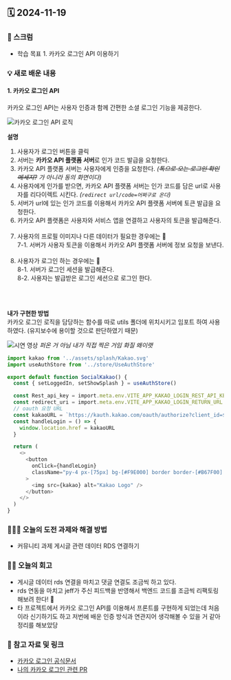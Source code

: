 ## 🗓️ 2024-11-19

### 🐌 스크럼

- 학습 목표 1. 카카오 로그인 API 이용하기

### 💡 새로 배운 내용

#### 1. 카카오 로그인 API

카카오 로그인 API는 사용자 인증과 함께 간편한 소셜 로그인 기능을 제공한다.

![카카오 로그인 API 로직](https://developers.kakao.com/docs/latest/ko/assets/style/images/kakaologin/kakaologin_process.png)

**설명**

1. 사용자가 로그인 버튼을 클릭
2. 서버는 **카카오 API 플랫폼 서버**로 인가 코드 발급을 요청한다.
3. 카카오 API 플랫폼 서버는 사용자에게 인증을 요청한다. _(~~톡으로 오는 로그인 확인 메세지?~~ 가 아니라 동의 화면이다)_
4. 사용자에게 인가를 받으면, 카카오 API 플랫폼 서버는 인가 코드를 담은 url로 사용자를 리다이렉트 시킨다. _(`redirect url/code=어쩌구로 온다`)_
5. 서버가 url에 있는 인가 코드를 이용해서 카카오 API 플랫폼 서버에 토큰 발급을 요청한다.
6. 카카오 API 플랫폼은 사용자와 서비스 앱을 연결하고 사용자의 토큰을 발급해준다.
   <br />
   <br />
7. 사용자의 프로필 이미지나 다른 데이터가 필요한 경우에는 💬 <br />
   7-1. 서버가 사용자 토큰을 이용해서 카카오 API 플랫폼 서버에 정보 요청을 보낸다.
   <br />
   <br />
8. 사용자가 로그인 하는 경우에는 💬 <br />
   8-1. 서버가 로그인 세션을 발급해준다. <br />
   8-2. 사용자는 발급받은 로그인 세션으로 로그인 한다.

<br />
<br />

**내가 구현한 방법** <br />
카카오 로그인 로직을 담당하는 함수를 따로 utils 폴더에 위치시키고 임포트 하여 사용하였다. (유지보수에 용이할 것으로 판단하였기 때문) <br />

![시연 영상](https://github.com/user-attachments/assets/b9701b17-779c-4339-86b0-00eb47ef2c0a)
_퍼온 거 아님 내가 직접 찍은 거임 화질 왜이랫_

```typescript
import kakao from '../assets/splash/Kakao.svg'
import useAuthStore from '../store/UseAuthStore'

export default function SocialKakao() {
  const { setLoggedIn, setShowSplash } = useAuthStore()

  const Rest_api_key = import.meta.env.VITE_APP_KAKAO_LOGIN_REST_API_KEY //REST API KEY
  const redirect_uri = import.meta.env.VITE_APP_KAKAO_LOGIN_RETURN_URL //Redirect URI
  // oauth 요청 URL
  const kakaoURL = `https://kauth.kakao.com/oauth/authorize?client_id=${Rest_api_key}&redirect_uri=${redirect_uri}&response_type=code`
  const handleLogin = () => {
    window.location.href = kakaoURL
  }

  return (
    <>
      <button
        onClick={handleLogin}
        className="py-4 px-[75px] bg-[#F9E000] border border-[#B67F00] rounded-md"
      >
        <img src={kakao} alt="Kakao Logo" />
      </button>
    </>
  )
}
```

### 👩🏻‍💻 오늘의 도전 과제와 해결 방법

- 커뮤니티 과제 게시글 관련 데이터 RDS 연결하기

### 👏🏻 오늘의 회고

- 게시글 데이터 rds 연결을 마치고 댓글 연결도 조금씩 하고 있다.
- rds 연동을 마치고 jeff가 주신 피드백을 반영해서 백엔드 코드를 조금씩 리팩토링 해보려 한다! 🚀
- 타 프로젝트에서 카카오 로그인 API를 이용해서 프론트를 구현하게 되었는데 처음이라 신기하기도 하고 저번에 배운 인증 방식과 연관지어 생각해볼 수 있을 거 같아 정리를 해보았당

### 🔗 참고 자료 및 링크

- [카카오 로그인 공식문서](https://developers.kakao.com/docs/latest/ko/kakaologin/common)
- [나의 카카오 로그인 관련 PR](https://github.com/9oormthon-univ/2024_DANPOONG_TEAM_24_FE/pull/7)
